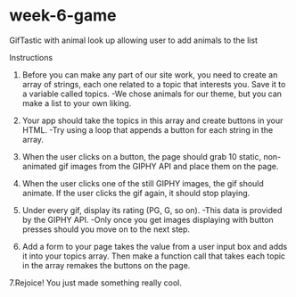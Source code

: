 # week-6-game
GifTastic with animal look up allowing user to add animals to the list

Instructions

1. Before you can make any part of our site work, you need to create an array of strings, each one related to a topic that interests you. Save it to a variable called topics.
-We chose animals for our theme, but you can make a list to your own liking.

2. Your app should take the topics in this array and create buttons in your HTML.
-Try using a loop that appends a button for each string in the array.

3. When the user clicks on a button, the page should grab 10 static, non-animated gif images from the GIPHY API and place them on the page.

4. When the user clicks one of the still GIPHY images, the gif should animate. If the user clicks the gif again, it should stop playing.

5. Under every gif, display its rating (PG, G, so on).
-This data is provided by the GIPHY API.
-Only once you get images displaying with button presses should you move on to the next step.

6. Add a form to your page takes the value from a user input box and adds it into your topics array. Then make a function call that takes each topic in the array remakes the buttons on the page.

7.Rejoice! You just made something really cool.
